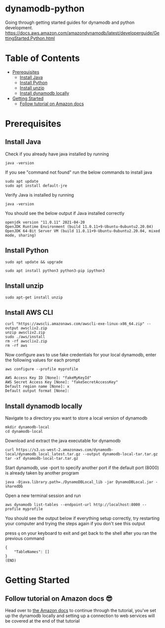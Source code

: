 # dynamodb-python
Going through getting started guides for dynamodb and python development. https://docs.aws.amazon.com/amazondynamodb/latest/developerguide/GettingStarted.Python.html

# Table of Contents

- [Prerequisites](#prerequisites)
    - [Install Java](#install-java)
    - [Install Python](#install-python)
    - [Install unzip](#install-unzip)
    - [Install dynamodb locally](#install-dynamodb-locally)
- [Getting Started](#getting-started)
    - [Follow tutorial on Amazon docs](#follow-tutorial-on-amazon-docs)

# Prerequisites
## Install Java
Check if you already have java installed by running
```
java -version
```

If you see "command not found" run the below commands to install java
```
sudo apt update
sudo apt install default-jre
```

Verify Java is installed by running
```
java -version
```

You should see the below output if Java installed correctly 
```
openjdk version "11.0.11" 2021-04-20
OpenJDK Runtime Environment (build 11.0.11+9-Ubuntu-0ubuntu2.20.04)
OpenJDK 64-Bit Server VM (build 11.0.11+9-Ubuntu-0ubuntu2.20.04, mixed mode, sharing)
```

## Install Python
```
sudo apt update && upgrade
```
```
sudo apt install python3 python3-pip ipython3
```

## Install unzip
```
sudo apt-get install unzip
```

## Install AWS CLI
```
curl "https://awscli.amazonaws.com/awscli-exe-linux-x86_64.zip" --output awscliv2.zip
unzip awscliv2.zip
sudo ./aws/install
rm -rf awscliv2.zip
rm -rf aws
```

Now configure aws to use fake credentials for your local dynamodb, enter the following values for each prompt
```
aws configure --profile myprofile
```
```
AWS Access Key ID [None]: "fakeMyKeyId"
AWS Secret Access Key [None]: "fakeSecretAccessKey"
Default region name [None]: x
Default output format [None]:
```

## Install dynamodb locally
Navigate to a directory you want to store a local version of dynamodb
```
mkdir dynamodb-local
cd dynamodb-local
```

Download and extract the java executable for dynamodb
```
curl https://s3.us-west-2.amazonaws.com/dynamodb-local/dynamodb_local_latest.tar.gz --output dynamodb-local-tar.tar.gz
tar -xf dynamodb-local-tar.tar.gz
```

Start dynamodb, use -port to specify another port if the default port (8000) is already taken by another program
```
java -Djava.library.path=./DynamoDBLocal_lib -jar DynamoDBLocal.jar -sharedDb
```

Open a new terminal session and run
```
aws dynamodb list-tables --endpoint-url http://localhost:8000 --profile myprofile
```

You should see the output below if everything setup correctly, try restarting your computer and trying the steps again if you don't see this output

press `q` on your keyboard to exit and get back to the shell after you ran the previous command
```
{
    "TableNames": []
}
(END)
```


# Getting Started

## Follow tutorial on Amazon docs 😎
Head over to [the Amazon docs](https://docs.aws.amazon.com/amazondynamodb/latest/developerguide/GettingStarted.Python.01.html) to continue through the tutorial, you've set up the dynamodb locally and setting up a connection to web services will be covered at the end of that tutorial

